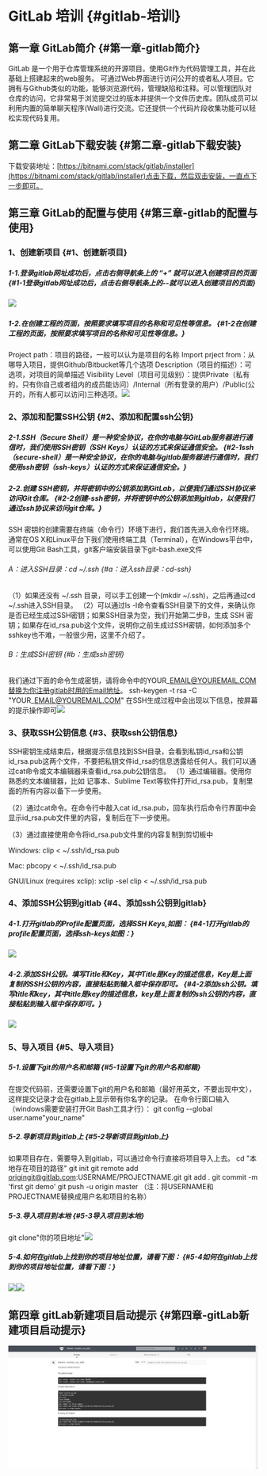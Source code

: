 # GitLab 培训 {#gitlab-培训}

## 第一章 GitLab简介 {#第一章-gitlab简介}

GitLab 是一个用于仓库管理系统的开源项目。使用Git作为代码管理工具，并在此基础上搭建起来的web服务。 可通过Web界面进行访问公开的或者私人项目。它拥有与Github类似的功能，能够浏览源代码，管理缺陷和注释。可以管理团队对仓库的访问，它非常易于浏览提交过的版本并提供一个文件历史库。团队成员可以利用内置的简单聊天程序\(Wall\)进行交流。它还提供一个代码片段收集功能可以轻松实现代码复用。

## 第二章 GitLab下载安装 {#第二章-gitlab下载安装}

下载安装地址：[https://bitnami.com/stack/gitlab/installer](https://bitnami.com/stack/gitlab/installer)点击下载，然后双击安装，一直点下一步即可。

## 第三章 GitLab的配置与使用 {#第三章-gitlab的配置与使用}

### 1、创建新项目 {#1、创建新项目}

##### 1-1.登录gitlab网址成功后，点击右侧导航条上的 “+” 就可以进入创建项目的页面 {#1-1登录gitlab网址成功后，点击右侧导航条上的--就可以进入创建项目的页面}

![](https://hxgqh.gitbooks.io/haomotraining/content/assets/new_project_1.png)

##### 1-2.在创建工程的页面，按照要求填写项目的名称和可见性等信息。 {#1-2在创建工程的页面，按照要求填写项目的名称和可见性等信息。}

Project path：项目的路径，一般可以认为是项目的名称 Import prject from：从哪导入项目，提供Github/Bitbucket等几个选项 Description（项目的描述）：可选项，对项目的简单描述 Visibility Level（项目可见级别）：提供Private（私有的，只有你自己或者组内的成员能访问）/Internal（所有登录的用户）/Public\(公开的，所有人都可以访问\)三种选项。![](https://hxgqh.gitbooks.io/haomotraining/content/assets/20151118145922637.png)

### 2、添加和配置SSH公钥 {#2、添加和配置ssh公钥}

##### 2-1.SSH（Secure Shell）是一种安全协议，在你的电脑与GitLab服务器进行通信时，我们使用SSH密钥（SSH Keys）认证的方式来保证通信安全。 {#2-1ssh（secure-shell）是一种安全协议，在你的电脑与gitlab服务器进行通信时，我们使用ssh密钥（ssh-keys）认证的方式来保证通信安全。}

##### 2-2.创建 SSH密钥，并将密钥中的公钥添加到GitLab，以便我们通过SSH协议来访问Git仓库。 {#2-2创建-ssh密钥，并将密钥中的公钥添加到gitlab，以便我们通过ssh协议来访问git仓库。}

SSH 密钥的创建需要在终端（命令行）环境下进行，我们首先进入命令行环境。通常在OS X和Linux平台下我们使用终端工具（Terminal），在Windows平台中，可以使用Git Bash工具，git客户端安装目录下git-bash.exe文件

###### A：进入SSH目录：cd ~/.ssh {#a：进入ssh目录：cd-ssh}

（1）如果还没有 ~/.ssh 目录，可以手工创建一个\(mkdir ~/.ssh\)，之后再通过cd ~/.ssh进入SSH目录。 （2）可以通过ls -l命令查看SSH目录下的文件，来确认你是否已经生成过SSH密钥；如果SSH目录为空，我们开始第二步B，生成 SSH 密钥；如果存在id\_rsa.pub这个文件，说明你之前生成过SSH密钥，如何添加多个sshkey也不难，一般很少用，这里不介绍了。

###### B：生成SSH密钥 {#b：生成ssh密钥}

我们通过下面的命令生成密钥，请将命令中的YOUR\_EMAIL@YOUREMAIL.COM替换为你注册gitlab时用的Email地址。 ssh-keygen -t rsa -C "YOUR\_EMAIL@YOUREMAIL.COM" 在SSH生成过程中会出现以下信息，按屏幕的提示操作即可![](https://hxgqh.gitbooks.io/haomotraining/content/assets/20151118182316887.png)

### 3、获取SSH公钥信息 {#3、获取ssh公钥信息}

SSH密钥生成结束后，根据提示信息找到SSH目录，会看到私钥id\_rsa和公钥id\_rsa.pub这两个文件，不要把私钥文件id\_rsa的信息透露给任何人。我们可以通过cat命令或文本编辑器来查看id\_rsa.pub公钥信息。 （1）通过编辑器。使用你熟悉的文本编辑器，比如 记事本、Sublime Text等软件打开id\_rsa.pub，复制里面的所有内容以备下一步使用。

（2）通过cat命令。在命令行中敲入cat id\_rsa.pub，回车执行后命令行界面中会显示id\_rsa.pub文件里的内容，复制后在下一步使用。

（3）通过直接使用命令将id\_rsa.pub文件里的内容复制到剪切板中

Windows: clip &lt; ~/.ssh/id\_rsa.pub

Mac: pbcopy &lt; ~/.ssh/id\_rsa.pub

GNU/Linux \(requires xclip\): xclip -sel clip &lt; ~/.ssh/id\_rsa.pub

### 4、添加SSH公钥到gitlab {#4、添加ssh公钥到gitlab}

##### 4-1.打开gitlab的Profile配置页面，选择SSH Keys,如图： {#4-1打开gitlab的profile配置页面，选择ssh-keys如图：}

![](https://hxgqh.gitbooks.io/haomotraining/content/assets/20151118183709635.png)

##### 4-2.添加SSH公钥。填写Title和Key，其中Title是Key的描述信息，Key是上面复制的SSH公钥的内容，直接粘贴到输入框中保存即可。 {#4-2添加ssh公钥。填写title和key，其中title是key的描述信息，key是上面复制的ssh公钥的内容，直接粘贴到输入框中保存即可。}

![](https://hxgqh.gitbooks.io/haomotraining/content/assets/20151118164823655.png)

### 5、导入项目 {#5、导入项目}

##### 5-1.设置下git的用户名和邮箱 {#5-1设置下git的用户名和邮箱}

在提交代码前，还需要设置下git的用户名和邮箱（最好用英文，不要出现中文），这样提交记录才会在gitlab上显示带有你名字的记录。 在命令行窗口输入（windows需要安装打开Git Bash工具才行）： git config --global user.name"your\_name"

##### 5-2.导新项目到gitlab上 {#5-2导新项目到gitlab上}

如果项目存在，需要导入到gitlab，可以通过命令行直接将项目导入上去。 cd "本地存在项目的路径" git init git remote add origingit@gitlab.com:USERNAME/PROJECTNAME.git git add . git commit -m 'first git demo' git push -u origin master （注：将USERNAME和PROJECTNAME替换成用户名和项目的名称）

##### 5-3.导入项目到本地 {#5-3导入项目到本地}

git clone"你的项目地址"![](https://hxgqh.gitbooks.io/haomotraining/content/assets/20151118183329673.png)

##### 5-4.如何在gitlab上找到你的项目地址位置，请看下图： {#5-4如何在gitlab上找到你的项目地址位置，请看下图：}

![](https://hxgqh.gitbooks.io/haomotraining/content/assets/20151118182853095.png)![](https://hxgqh.gitbooks.io/haomotraining/content/assets/20151123160951678.png)

## 第四章 gitLab新建项目启动提示 {#第四章-gitLab新建项目启动提示}

![](/assets/gitLab.png)